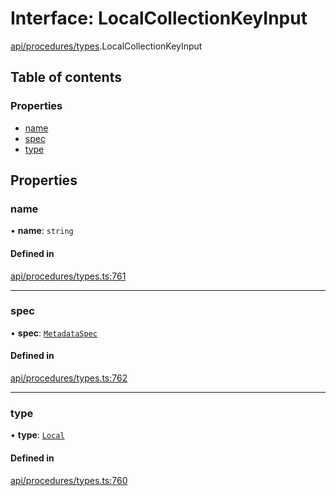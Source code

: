 # Interface: LocalCollectionKeyInput

[api/procedures/types](../wiki/api.procedures.types).LocalCollectionKeyInput

## Table of contents

### Properties

- [name](../wiki/api.procedures.types.LocalCollectionKeyInput#name)
- [spec](../wiki/api.procedures.types.LocalCollectionKeyInput#spec)
- [type](../wiki/api.procedures.types.LocalCollectionKeyInput#type)

## Properties

### name

• **name**: `string`

#### Defined in

[api/procedures/types.ts:761](https://github.com/PolymeshAssociation/polymesh-sdk/blob/8a9e72221/src/api/procedures/types.ts#L761)

___

### spec

• **spec**: [`MetadataSpec`](../wiki/api.entities.MetadataEntry.types.MetadataSpec)

#### Defined in

[api/procedures/types.ts:762](https://github.com/PolymeshAssociation/polymesh-sdk/blob/8a9e72221/src/api/procedures/types.ts#L762)

___

### type

• **type**: [`Local`](../wiki/api.entities.MetadataEntry.types.MetadataType#local)

#### Defined in

[api/procedures/types.ts:760](https://github.com/PolymeshAssociation/polymesh-sdk/blob/8a9e72221/src/api/procedures/types.ts#L760)
